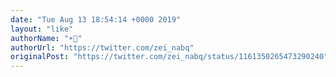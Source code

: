 ```yaml
---
date: "Tue Aug 13 18:54:14 +0000 2019"
layout: "like"
authorName: "☀️👀"
authorUrl: "https://twitter.com/zei_nabq"
originalPost: "https://twitter.com/zei_nabq/status/1161350265473290240"
---
```

